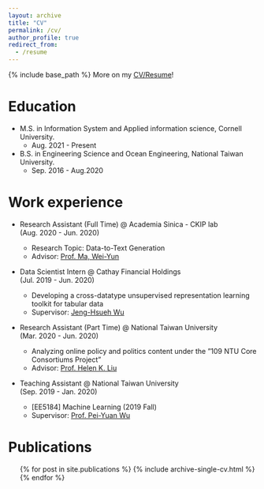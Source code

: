 ```yaml
---
layout: archive
title: "CV"
permalink: /cv/
author_profile: true
redirect_from:
  - /resume
---
```


{% include base_path %}
More on my [CV/Resume](https://dwaydwaydway.github.io/files/Ting-Wei_Lu.pdf)!

Education
======
* M.S. in Information System and Applied information science, Cornell University. 
  * Aug. 2021 - Present
* B.S. in Engineering Science and Ocean Engineering, National Taiwan University. 
  * Sep. 2016 - Aug.2020


Work experience
======
* Research Assistant (Full Time) @ Academia Sinica - CKIP lab <br/> (Aug. 2020 - Jun. 2020)
  * Research Topic: Data-to-Text Generation
  * Advisor: [Prof. Ma, Wei-Yun](https://www.iis.sinica.edu.tw/pages/ma/)

* Data Scientist Intern @ Cathay Financial Holdings <br/> (Jul. 2019 - Jun. 2020)
  * Developing a cross-datatype unsupervised representation learning toolkit for tabular data
  * Supervisor: [Jeng-Hsueh Wu](https://www.linkedin.com/in/jeng-hsueh-wu-56a36510/?originalSubdomain=tw)

* Research Assistant (Part Time) @ National Taiwan University <br/> (Mar. 2020 - Jun. 2020)
  * Analyzing online policy and politics content under the ”109 NTU Core Consortiums Project”
  * Advisor: [Prof. Helen K. Liu](http://politics.ntu.edu.tw/english/?p=12324)

* Teaching Assistant @ National Taiwan University <br/> (Sep. 2019 - Jan. 2020)
  * [EE5184] Machine Learning (2019 Fall)
  * Supervisor: [Prof. Pei-Yuan Wu](http://w3.ee.ntu.edu.tw/profile1?teacher_id=24038&p=3)

Publications
======
  <ul>{% for post in site.publications %}
    {% include archive-single-cv.html %}
  {% endfor %}</ul>


<!-- Talks
======
  <ul>{% for post in site.talks %}
    {% include archive-single-talk-cv.html %}
  {% endfor %}</ul>
  
Teaching
======
  <ul>{% for post in site.teaching %}
    {% include archive-single-cv.html %}
  {% endfor %}</ul> -->
  
<!-- Extracurricular Activities
======
* Varsity Baseball Team
  * Member of the varsity baseball team in senior high and college.
* Tutoring
  * Programming · Automatic Control · Math (high school level) -->
